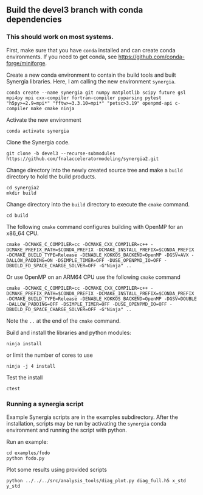 ## Build the devel3 branch with conda dependencies

### This should work on most systems.

First, make sure that you have `conda` installed and can create
conda environments.
If you need to get conda, see https://github.com/conda-forge/miniforge.

Create a new conda environment to contain the build tools and built Synergia
libraries. Here, I am calling the new environment `synergia`.

```
conda create --name synergia git numpy matplotlib scipy future gsl mpi4py mpi cxx-compiler fortran-compiler pyparsing pytest  "h5py>=2.9=mpi*" "fftw>=3.3.10=mpi*" "petsc>3.19" openpmd-api c-compiler make cmake ninja
```

Activate the new environment

```
conda activate synergia
```

Clone the Synergia code.

```
git clone -b devel3 --recurse-submodules https://github.com/fnalacceleratormodeling/synergia2.git
```

Change directory into the newly created source tree and make a `build` directory
to hold the build products.

```
cd synergia2
mkdir build
```

Change directory into the `build` directory to execute the `cmake` command.

```
cd build
```

The following `cmake` command configures building with OpenMP for an x86_64 CPU.

```
cmake -DCMAKE_C_COMPILER=cc -DCMAKE_CXX_COMPILER=c++ -DCMAKE_PREFIX_PATH=$CONDA_PREFIX -DCMAKE_INSTALL_PREFIX=$CONDA_PREFIX -DCMAKE_BUILD_TYPE=Release -DENABLE_KOKKOS_BACKEND=OpenMP -DGSV=AVX -DALLOW_PADDING=ON -DSIMPLE_TIMER=OFF -DUSE_OPENPMD_IO=OFF -DBUILD_FD_SPACE_CHARGE_SOLVER=OFF -G"Ninja" ..
```
Or use OpenMP on an ARM64 CPU use the following `cmake` command
```
cmake -DCMAKE_C_COMPILER=cc -DCMAKE_CXX_COMPILER=c++ -DCMAKE_PREFIX_PATH=$CONDA_PREFIX -DCMAKE_INSTALL_PREFIX=$CONDA_PREFIX -DCMAKE_BUILD_TYPE=Release -DENABLE_KOKKOS_BACKEND=OpenMP -DGSV=DOUBLE -DALLOW_PADDING=OFF -DSIMPLE_TIMER=OFF -DUSE_OPENPMD_IO=OFF -DBUILD_FD_SPACE_CHARGE_SOLVER=OFF -G"Ninja" ..
```
Note the `..` at the end of the `cmake` command.

Build and install the libraries and python modules:

```
ninja install
```

or limit the number of cores to use

```
ninja -j 4 install
```

Test the install

```
ctest
```

### Running a synergia script

Example Synergia scripts are in the examples subdirectory.
After the installation, scripts may be run by activating the `synergia` conda
environment and running the script with python.

Run an example:

```
cd examples/fodo
python fodo.py
```

Plot some results using provided scripts

```
python ../../../src/analysis_tools/diag_plot.py diag_full.h5 x_std y_std
```
